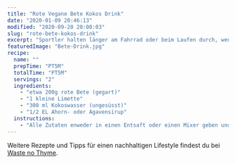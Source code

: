 ```yaml
---
title: "Rote Vegane Bete Kokos Drink"
date: "2020-01-09 20:46:13"
modified: "2020-09-20 20:00:03"
slug: "rote-bete-kokos-drink"
excerpt: "Sportler halten länger am Fahrrad oder beim Laufen durch, wenn sie vorher rote Bete Saft getrunken haben. Die Leistungsfähigkeit steigt um bis zu 16%. "
featuredImage: "Bete-Drink.jpg"
recipe:
  name: ""
  prepTime: "PT5M"
  totalTime: "PT5M"
  servings: "2"
  ingredients:
    - "etwa 200g rote Bete (gegart)"
    - "1 kleine Limette"
    - "300 ml Kokoswasser (ungesüsst)"
    - "1/2 EL Ahorn- oder Agavensirup"
  instructions:
    - "Alle Zutaten enweder in einen Entsaft oder einen Mixer geben und zu einem Saft verarbeiten. Bei der Zubereitung im Mixer solltest du den Saft noch durch einen Nussmilchbeutel oder ein Passiertuch drücken, damit er nicht so dick ist."
---
```


Weitere Rezepte und Tipps für einen nachhaltigen Lifestyle findest du bei [Waste no Thyme](https://wastenothyme.com).
